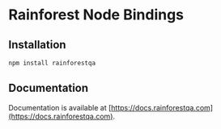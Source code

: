 # Rainforest Node Bindings



## Installation


```bash
npm install rainforestqa
```

## Documentation

Documentation is available at [https://docs.rainforestqa.com](https://docs.rainforestqa.com).
